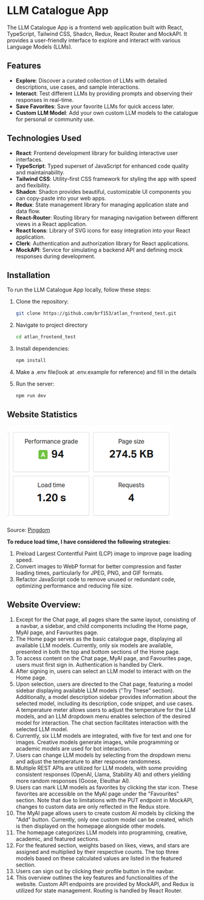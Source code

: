 # LLM Catalogue App

The LLM Catalogue App is a frontend web application built with React, TypeScript, Tailwind CSS, Shadcn, Redux, React Router and MockAPI. It provides a user-friendly interface to explore and interact with various Language Models (LLMs).

## Features

- **Explore**: Discover a curated collection of LLMs with detailed descriptions, use cases, and sample interactions.
- **Interact**: Test different LLMs by providing prompts and observing their responses in real-time.
- **Save Favorites**: Save your favorite LLMs for quick access later.
- **Custom LLM Model**: Add your own custom LLM models to the catalogue for personal or community use.

## Technologies Used

- **React**: Frontend development library for building interactive user interfaces.
- **TypeScript**: Typed superset of JavaScript for enhanced code quality and maintainability.
- **Tailwind CSS**: Utility-first CSS framework for styling the app with speed and flexibility.
- **Shadcn**: Shadcn provides beautiful, customizable UI components you can copy-paste into your web apps.
- **Redux**: State management library for managing application state and data flow.
- **React-Router**: Routing library for managing navigation between different views in a React application.
- **React Icons**: Library of SVG icons for easy integration into your React application.
- **Clerk**: Authentication and authorization library for React applications.
- **MockAPI**: Service for simulating a backend API and defining mock responses during development.

## Installation

To run the LLM Catalogue App locally, follow these steps:

1. Clone the repository:

   ```bash
   git clone https://github.com/brf153/atlan_frontend_test.git
   ```

2. Navigate to project directory

    ```bash
    cd atlan_frontend_test
    ```

3. Install dependencies:

    ```bash
    npm install
    ```

4. Make a .env file(look at .env.example for reference) and fill in the details

5. Run the server:

   ```bash
   npm run dev
   ```

## Website Statistics

<img src="./src/public/webstats.png" alt="/">

Source: [Pingdom](https://tools.pingdom.com/)

**To reduce load time, I have considered the following strategies:**
1. Preload Largest Contentful Paint (LCP) image to improve page loading speed.
2. Convert images to WebP format for better compression and faster loading times, particularly for JPEG, PNG, and GIF formats.
3. Refactor JavaScript code to remove unused or redundant code, optimizing performance and reducing file size.

## Website Overview:

1) Except for the Chat page, all pages share the same layout, consisting of a navbar, a sidebar, and child components including the Home page, MyAI page, and Favourites page.
2) The Home page serves as the basic catalogue page, displaying all available LLM models. Currently, only six models are available, presented in both the top and bottom sections of the Home page.
3) To access content on the Chat page, MyAI page, and Favourites page, users must first sign in. Authentication is handled by Clerk.
4) After signing in, users can select an LLM model to interact with on the Home page.
5) Upon selection, users are directed to the Chat page, featuring a model sidebar displaying available LLM models ("Try These" section). Additionally, a model description sidebar provides information about the selected model, including its description, code snippet, and use cases. A temperature meter allows users to adjust the temperature for the LLM models, and an LLM dropdown menu enables selection of the desired model for interaction. The chat section facilitates interaction with the selected LLM model.
6) Currently, six LLM models are integrated, with five for text and one for images. Creative models generate images, while programming or academic models are used for bot interaction.
7) Users can change LLM models by selecting from the dropdown menu and adjust the temperature to alter response randomness.
8) Multiple REST APIs are utilized for LLM models, with some providing consistent responses (OpenAI, Llama, Stability AI) and others yielding more random responses (Goose, Eleuthar AI).
9) Users can mark LLM models as favorites by clicking the star icon. These favorites are accessible on the MyAI page under the "Favourites" section. Note that due to limitations with the PUT endpoint in MockAPI, changes to custom data are only reflected in the Redux store.
10) The MyAI page allows users to create custom AI models by clicking the "Add" button. Currently, only one custom model can be created, which is then displayed on the homepage alongside other models.
11) The homepage categorizes LLM models into programming, creative, academic, and featured sections.
12) For the featured section, weights based on likes, views, and stars are assigned and multiplied by their respective counts. The top three models based on these calculated values are listed in the featured section.
13) Users can sign out by clicking their profile button in the navbar.
14) This overview outlines the key features and functionalities of the website. Custom API endpoints are provided by MockAPI, and Redux is utilized for state management. Routing is handled by React Router.
